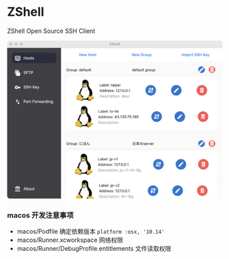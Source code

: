 # ZShell
ZShell   Open Source SSH Client

![](./assets/images/2x.png)

### macos 开发注意事项
- macos/Podfile  确定依赖版本  `platform :osx, '10.14'`
- macos/Runner.xcworkspace  网络权限
- macos/Runner/DebugProfile.entitlements  文件读取权限